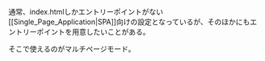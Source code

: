 通常、index.htmlしかエントリーポイントがない[[Single_Page_Application|SPA]]向けの設定となっているが、そのほかにもエントリーポイントを用意したいことがある。

そこで使えるのがマルチページモード。